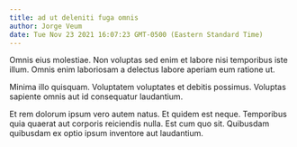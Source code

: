 ```yaml
---
title: ad ut deleniti fuga omnis
author: Jorge Veum
date: Tue Nov 23 2021 16:07:23 GMT-0500 (Eastern Standard Time)
---
```

Omnis eius molestiae. Non voluptas sed enim et labore nisi temporibus iste illum. Omnis enim laboriosam a delectus labore aperiam eum ratione ut.

 Minima illo quisquam. Voluptatem voluptates et debitis possimus. Voluptas sapiente omnis aut id consequatur laudantium.

 Et rem dolorum ipsum vero autem natus. Et quidem est neque. Temporibus quia quaerat aut corporis reiciendis nulla. Est cum quo sit. Quibusdam quibusdam ex optio ipsum inventore aut laudantium.